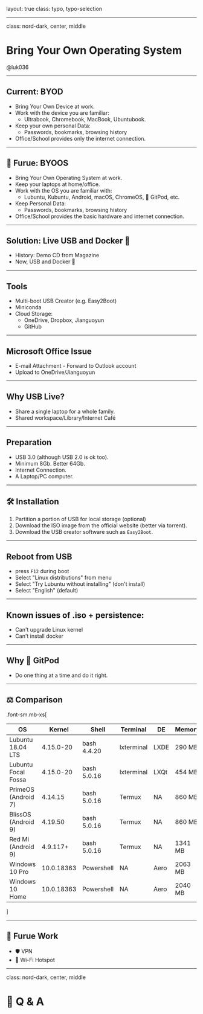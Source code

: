 layout: true
class: typo, typo-selection

---

class: nord-dark, center, middle

# Bring Your Own Operating System

@luk036

---

## Current: BYOD

- Bring Your Own Device at work.
- Work with the device you are familiar:
  - Ultrabook, Chromebook, MacBook, Ubuntubook.
- Keep your own personal Data:
  - Passwords, bookmarks, browsing history
- Office/School provides only the internet connection.

---

## 🔮 Furue: BYOOS

- Bring Your Own Operating System at work.
- Keep your laptops at home/office.
- Work with the OS you are familiar with:
  - Lubuntu, Kubuntu, Android, macOS, ChromeOS, 🍑 GitPod, etc.
- Keep Personal Data:
  - Passwords, bookmarks, browsing history
- Office/School provides the basic hardware and internet connection.

---

## Solution: Live USB and Docker 🐋

- History: Demo CD from Magazine
- Now, USB and Docker 🐋

---

## Tools

- Multi-boot USB Creator (e.g. Easy2Boot)
- Miniconda
- Cloud Storage:
  - OneDrive, Dropbox, Jianguoyun
  - GitHub

---

## Microsoft Office Issue

- E-mail Attachment - Forward to Outlook account
- Upload to OneDrive/Jianguoyun

---

## Why USB Live?

- Share a single laptop for a whole family.
- Shared workspace/Library/Internet Café

---

## Preparation

- USB 3.0 (although USB 2.0 is ok too).
- Minimum 8Gb. Better 64Gb.
- Internet Connection.
- A Laptop/PC computer.

---

## 🛠️ Installation

1.  Partition a portion of USB for local storage (optional)
2.  Download the ISO image from the official website (better via
    torrent).
3.  Download the USB creator software such as `Easy2Boot`.

---

## Reboot from USB

- press `F12` during boot
- Select "Linux distributions" from menu
- Select "Try Lubuntu without installing" (don't install)
- Select "English" (default)

---

## Known issues of .iso + persistence:

- Can't upgrade Linux kernel
- Can't install docker

---

## Why 🍑 GitPod

- Do one thing at a time and do it right.

---

## ⚖️ Comparison

.font-sm.mb-xs[

| OS                  | Kernel     | Shell       | Terminal   | DE   | Memory  |
| ------------------- | ---------- | ----------- | ---------- | ---- | ------- |
| Lubuntu 18.04 LTS   | 4.15.0-20  | bash 4.4.20 | lxterminal | LXDE | 290 MB  |
| Lubuntu Focal Fossa | 4.15.0-20  | bash 5.0.16 | lxterminal | LXQt | 454 MB  |
| PrimeOS (Android 7) | 4.14.15    | bash 5.0.16 | Termux     | NA   | 860 MB  |
| BlissOS (Android 9) | 4.19.50    | bash 5.0.16 | Termux     | NA   | 860 MB  |
| Red Mi (Android 9)  | 4.9.117+   | bash 5.0.16 | Termux     | NA   | 1341 MB |
| Windows 10 Pro      | 10.0.18363 | Powershell  | NA         | Aero | 2063 MB |
| Windows 10 Home     | 10.0.18363 | Powershell  | NA         | Aero | 2040 MB |

]

---

## 🔮 Furue Work

- 🛡️ VPN
- 🛜 Wi-Fi Hotspot

---

class: nord-dark, center, middle

# 🙋 Q & A
